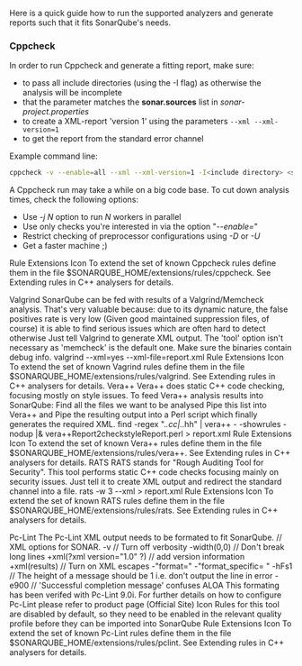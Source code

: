 Here is a quick guide how to run the supported analyzers and generate reports such that it fits SonarQube's needs.

### Cppcheck

In order to run Cppcheck and generate a fitting report, make sure:

* to pass all include directories (using the -I flag) as otherwise the analysis will be incomplete
* that the <sources> parameter matches the **sonar.sources** list in _sonar-project.properties_
* to create a XML-report 'version 1' using the parameters ```--xml --xml-version=1```
* to get the report from the standard error channel

Example command line:

```BASH
cppcheck -v --enable=all --xml --xml-version=1 -I<include directory> <sources> 2> report.xml
```
 
A Cppcheck run may take a while on a big code base. To cut down analysis times, check the following options:

* Use _-j N_ option to run _N_ workers in parallel
* Use only checks you're interested in via the option "_--enable=<check>_"
* Restrict checking of preprocessor configurations using _-D_ or _-U_
* Get a faster machine ;)
 
Rule Extensions
Icon
To extend the set of known Cppcheck rules define them in the file $SONARQUBE_HOME/extensions/rules/cppcheck. See Extending rules in C++ analysers for details.

Valgrind
SonarQube can be fed with results of a Valgrind/Memcheck analysis. That's very valuable because:
due to its dynamic nature, the false positives rate is very low (Given good maintained suppression files, of course) 
it is able to find serious issues which are often hard to detect otherwise
Just tell Valgrind to generate XML output. The 'tool' option isn't necessary as 'memcheck' is the default one. Make sure the binaries contain debug info.
valgrind --xml=yes --xml-file=report.xml <program> <arguments>
Rule Extensions
Icon
To extend the set of known Vagrind rules define them in the file $SONARQUBE_HOME/extensions/rules/valgrind. See Extending rules in C++ analysers for details.
Vera++
Vera++ does static C++ code checking, focusing mostly on style issues.
To feed Vera++ analysis results into SonarQube:
Find all the files we want to be analysed
Pipe this list into Vera++ and 
Pipe the resulting output into a Perl script which finally generates the required XML. 
find <path> -regex ".*\.cc\|.*\.hh" | vera++ - -showrules -nodup |& vera++Report2checkstyleReport.perl > report.xml
Rule Extensions
Icon
To extend the set of known Vera++ rules define them in the file $SONARQUBE_HOME/extensions/rules/vera++. See Extending rules in C++ analysers for details.
RATS
RATS stands for "Rough Auditing Tool for Security". This tool performs static C++ code checks focusing mainly on security issues. Just tell it to create XML output and redirect the standard channel into a file.
rats -w 3 --xml <sources> > report.xml
Rule Extensions
Icon
To extend the set of known RATS rules define them in the file $SONARQUBE_HOME/extensions/rules/rats. See Extending rules in C++ analysers for details.

Pc-Lint
The Pc-Lint XML output needs to be formated to fit SonarQube.
// XML options for SONAR.
-v // Turn off verbosity
-width(0,0) // Don't break long lines
+xml(?xml version="1.0" ?) // add version information
+xml(results) // Turn on XML escapes
-"format=<issue file =\q%f\q line = \q%l\q number = \q%n\q desc = \q%m\q/>"
-"format_specific= "
-hFs1 // The height of a message should be 1 i.e. don't output the line in error
-e900 // 'Successful completion message' confuses ALOA
This formating has been verifed with Pc-Lint 9.0i.
For further details on how to configure Pc-Lint please refer to product page (Official Site)
Icon
Rules for this tool are disabled by default, so they need to be enabled in the relevant quality profile before they can be imported into SonarQube
Rule Extensions
Icon
To extend the set of known Pc-Lint rules define them in the file $SONARQUBE_HOME/extensions/rules/pclint. See Extending rules in C++ analysers for details.
